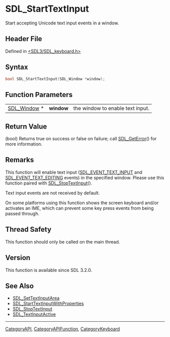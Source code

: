 # SDL_StartTextInput

Start accepting Unicode text input events in a window.

## Header File

Defined in [<SDL3/SDL_keyboard.h>](https://github.com/libsdl-org/SDL/blob/main/include/SDL3/SDL_keyboard.h)

## Syntax

```c
bool SDL_StartTextInput(SDL_Window *window);
```

## Function Parameters

|                            |            |                                  |
| -------------------------- | ---------- | -------------------------------- |
| [SDL_Window](SDL_Window) * | **window** | the window to enable text input. |

## Return Value

(bool) Returns true on success or false on failure; call
[SDL_GetError](SDL_GetError)() for more information.

## Remarks

This function will enable text input
([SDL_EVENT_TEXT_INPUT](SDL_EVENT_TEXT_INPUT) and
[SDL_EVENT_TEXT_EDITING](SDL_EVENT_TEXT_EDITING) events) in the specified
window. Please use this function paired with
[SDL_StopTextInput](SDL_StopTextInput)().

Text input events are not received by default.

On some platforms using this function shows the screen keyboard and/or
activates an IME, which can prevent some key press events from being passed
through.

## Thread Safety

This function should only be called on the main thread.

## Version

This function is available since SDL 3.2.0.

## See Also

- [SDL_SetTextInputArea](SDL_SetTextInputArea)
- [SDL_StartTextInputWithProperties](SDL_StartTextInputWithProperties)
- [SDL_StopTextInput](SDL_StopTextInput)
- [SDL_TextInputActive](SDL_TextInputActive)






----
[CategoryAPI](CategoryAPI), [CategoryAPIFunction](CategoryAPIFunction), [CategoryKeyboard](CategoryKeyboard)

